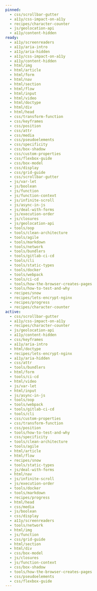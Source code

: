 ```yaml
---
pinned:
  - css/scrollbar-gutter
  - a11y/css-impact-on-a11y
  - recipes/character-counter
  - js/geolocation-api
  - a11y/content-hidden
ready:
  - a11y/screenreaders
  - a11y/aria-intro
  - a11y/aria-hidden
  - a11y/css-impact-on-a11y
  - a11y/content-hidden
  - html/img
  - html/article
  - html/form
  - html/nav
  - html/section
  - html/flow
  - html/input
  - html/video
  - html/doctype
  - html/div
  - html/head
  - css/transform-function
  - css/keyframes
  - css/position
  - css/attr
  - css/media
  - css/pseudoelements
  - css/specificity
  - css/box-shadow
  - css/custom-properties
  - css/flexbox-guide
  - css/box-model
  - css/display
  - css/grid-guide
  - css/scrollbar-gutter
  - js/var-let
  - js/boolean
  - js/function
  - js/function-context
  - js/infinite-scroll
  - js/async-in-js
  - js/deal-with-forms
  - js/execution-order
  - js/closures
  - js/geolocation-api
  - tools/oop
  - tools/clean-architecture
  - tools/agile
  - tools/markdown
  - tools/network
  - tools/bundlers
  - tools/gitlab-ci-cd
  - tools/cli
  - tools/static-types
  - tools/docker
  - tools/webpack
  - tools/ci-cd
  - tools/how-the-browser-creates-pages
  - tools/how-to-test-and-why
  - recipes/snow
  - recipes/lets-encrypt-nginx
  - recipes/progress
  - recipes/character-counter
active:
  - css/scrollbar-gutter
  - a11y/css-impact-on-a11y
  - recipes/character-counter
  - js/geolocation-api
  - a11y/content-hidden
  - css/keyframes
  - a11y/aria-intro
  - html/doctype
  - recipes/lets-encrypt-nginx
  - a11y/aria-hidden
  - css/attr
  - tools/bundlers
  - html/form
  - tools/ci-cd
  - html/video
  - js/var-let
  - html/input
  - js/async-in-js
  - tools/oop
  - tools/webpack
  - tools/gitlab-ci-cd
  - tools/cli
  - css/custom-properties
  - css/transform-function
  - css/position
  - tools/how-to-test-and-why
  - css/specificity
  - tools/clean-architecture
  - tools/agile
  - html/article
  - html/flow
  - recipes/snow
  - tools/static-types
  - js/deal-with-forms
  - html/nav
  - js/infinite-scroll
  - js/execution-order
  - tools/docker
  - tools/markdown
  - recipes/progress
  - html/head
  - css/media
  - js/boolean
  - css/display
  - a11y/screenreaders
  - tools/network
  - html/img
  - js/function
  - css/grid-guide
  - html/section
  - html/div
  - css/box-model
  - js/closures
  - js/function-context
  - css/box-shadow
  - tools/how-the-browser-creates-pages
  - css/pseudoelements
  - css/flexbox-guide
---
```



